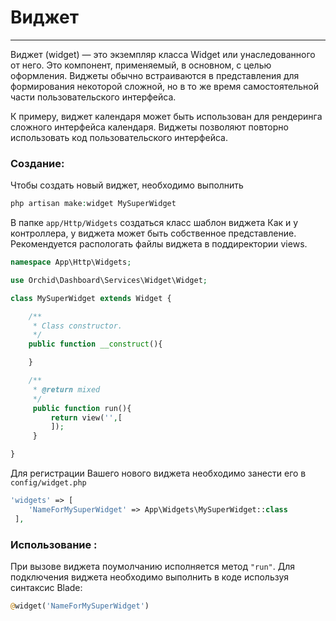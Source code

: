 # Виджет
----------

Виджет (widget) — это экземпляр класса Widget или унаследованного от него. Это компонент, применяемый, в основном, с целью оформления. Виджеты обычно встраиваются в представления для формирования некоторой сложной, но в то же время самостоятельной части пользовательского интерфейса.


К примеру, виджет календаря может быть использован для рендеринга сложного интерфейса календаря. Виджеты позволяют повторно использовать код пользовательского интерфейса.

### Создание:
	
Чтобы создать новый виджет, необходимо выполнить
```php
php artisan make:widget MySuperWidget
```

В папке `app/Http/Widgets` создаться класс шаблон виджета Как и у контроллера, у виджета может быть собственное представление. 
Рекомендуется распологать файлы виджета в поддиректории views.

```php
namespace App\Http\Widgets;

use Orchid\Dashboard\Services\Widget\Widget;

class MySuperWidget extends Widget {

    /**
     * Class constructor.
     */
    public function __construct(){

    }

    /**
     * @return mixed
     */
     public function run(){
         return view('',[
         ]);
     }

}
```


Для регистрации Вашего нового виджета необходимо занести его в `config/widget.php`

```php
'widgets' => [
    'NameForMySuperWidget' => App\Widgets\MySuperWidget::class
 ],
```
	


### Использование :


При вызове виджета поумолчанию исполняется метод `"run"`.
Для подключения виджета необходимо выполнить в коде используя синтаксис Blade:
```php
@widget('NameForMySuperWidget')
```

